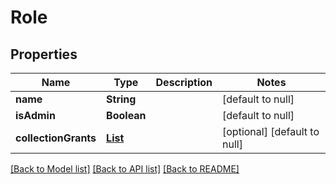 # Role
## Properties

| Name | Type | Description | Notes |
|------------ | ------------- | ------------- | -------------|
| **name** | **String** |  | [default to null] |
| **isAdmin** | **Boolean** |  | [default to null] |
| **collectionGrants** | [**List**](Grant.md) |  | [optional] [default to null] |

[[Back to Model list]](../README.md#documentation-for-models) [[Back to API list]](../README.md#documentation-for-api-endpoints) [[Back to README]](../README.md)

